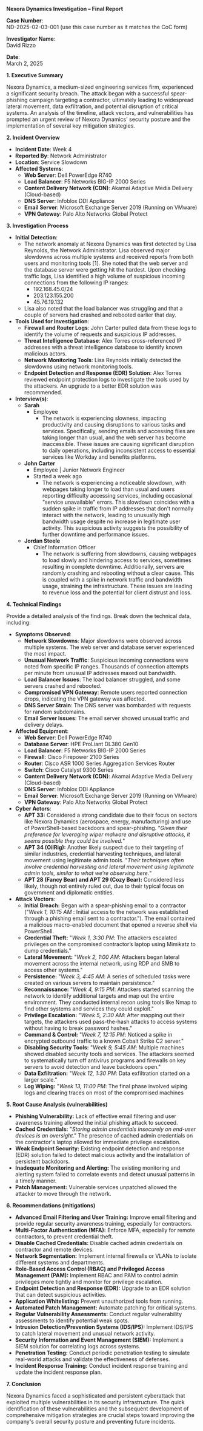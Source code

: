 **Nexora Dynamics Investigation – Final Report**

**Case Number**:  
ND-2025-02-03-001 (use this case number as it matches the CoC form)

**Investigator Name**:  
David Rizzo

**Date**:  
March 2, 2025

**1\. Executive Summary**

Nexora Dynamics, a medium-sized engineering services firm, experienced a significant security breach. The attack began with a successful spear-phishing campaign targeting a contractor, ultimately leading to widespread lateral movement, data exfiltration, and potential disruption of critical systems. An analysis of the timeline, attack vectors, and vulnerabilities has prompted an urgent review of Nexora Dynamics' security posture and the implementation of several key mitigation strategies.

**2\. Incident Overview**

- **Incident Date**: Week 4
- **Reported By**: Network Administrator
- **Location**: Service Slowdown
- **Affected Systems**:
  - **Web Server**: Dell PowerEdge R740
  - **Load Balancer**: F5 Networks BIG-IP 2000 Series
  - **Content Delivery Network (CDN)**: Akamai Adaptive Media Delivery (Cloud-based)
  - **DNS Server**: Infoblox DDI Appliance
  - **Email Server**: Microsoft Exchange Server 2019 (Running on VMware)
  - **VPN Gateway**: Palo Alto Networks Global Protect

**3\. Investigation Process**

- **Initial Detection**:
  - The network anomaly at Nexora Dynamics was first detected by Lisa Reynolds, the Network Administrator. Lisa observed major slowdowns across multiple systems and received reports from both users and monitoring tools \[1\]. She noted that the web server and the database server were getting hit the hardest. Upon checking traffic logs, Lisa identified a high volume of suspicious incoming connections from the following IP ranges:
    - 192.168.45.0/24
    - 203.123.155.200
    - 45.76.19.132
  - Lisa also noted that the load balancer was struggling and that a couple of servers had crashed and rebooted earlier that day.
- **Tools Used for Investigation**:
  - **Firewall and Router Logs**: John Carter pulled data from these logs to identify the volume of requests and suspicious IP addresses.
  - **Threat Intelligence Database**: Alex Torres cross-referenced IP addresses with a threat intelligence database to identify known malicious actors.
  - **Network Monitoring Tools**: Lisa Reynolds initially detected the slowdowns using network monitoring tools.
  - **Endpoint Detection and Response (EDR) Solution**: Alex Torres reviewed endpoint protection logs to investigate the tools used by the attackers. An upgrade to a better EDR solution was recommended.
- **Interview(s)**:
  - **Sarah**
    - Employee
      - The network is experiencing slowness, impacting productivity and causing disruptions to various tasks and services. Specifically, sending emails and accessing files are taking longer than usual, and the web server has become inaccessible. These issues are causing significant disruption to daily operations, including inconsistent access to essential services like Workday and benefits platforms.
  - **John Carter**
    - Employee | Junior Network Engineer
    - Started a week ago
      - The network is experiencing a noticeable slowdown, with webpages taking longer to load than usual and users reporting difficulty accessing services, including occasional "service unavailable" errors. This slowdown coincides with a sudden spike in traffic from IP addresses that don't normally interact with the network, leading to unusually high bandwidth usage despite no increase in legitimate user activity. This suspicious activity suggests the possibility of further downtime and performance issues.
  - **Jordan Steele**
    - Chief Information Officer
      - The network is suffering from slowdowns, causing webpages to load slowly and hindering access to services, sometimes resulting in complete downtime. Additionally, servers are randomly crashing and rebooting without a clear cause. This is coupled with a spike in network traffic and bandwidth usage, straining the infrastructure. These issues are leading to revenue loss and the potential for client distrust and loss.

**4\. Technical Findings**

Provide a detailed analysis of the findings. Break down the technical data, including:

- **Symptoms Observed**:
  - **Network Slowdowns**: Major slowdowns were observed across multiple systems. The web server and database server experienced the most impact.
  - **Unusual Network Traffic**: Suspicious incoming connections were noted from specific IP ranges. Thousands of connection attempts per minute from unusual IP addresses maxed out bandwidth.
  - **Load Balancer Issues**: The load balancer struggled, and some servers crashed and rebooted.
  - **Compromised VPN Gateway**: Remote users reported connection drops, indicating the VPN gateway was affected.
  - **DNS Server Strain**: The DNS server was bombarded with requests for random subdomains.
  - **Email Server Issues**: The email server showed unusual traffic and delivery delays.
- **Affected Equipment**:
  - **Web Server**: Dell PowerEdge R740
  - **Database Server**: HPE ProLiant DL380 Gen10
  - **Load Balancer**: F5 Networks BIG-IP 2000 Series
  - **Firewall**: Cisco Firepower 2100 Series
  - **Router**: Cisco ASR 1000 Series Aggregation Services Router
  - **Switch**: Cisco Catalyst 9300 Series
  - **Content Delivery Network (CDN)**: Akamai Adaptive Media Delivery (Cloud-based)
  - **DNS Server**: Infoblox DDI Appliance
  - **Email Server**: Microsoft Exchange Server 2019 (Running on VMware)
  - **VPN Gateway**: Palo Alto Networks Global Protect
- **Cyber Actors**:
  - **APT 33:** Considered a strong candidate due to their focus on sectors like Nexora Dynamics (aerospace, energy, manufacturing) and use of PowerShell-based backdoors and spear-phishing. "_Given their preference for leveraging wiper malware and disruptive attacks, it seems possible they could be involved._"
  - **APT 34 (OilRig):** Another likely suspect due to their targeting of similar industries, credential harvesting techniques, and lateral movement using legitimate admin tools. "_Their techniques often involve credential harvesting and lateral movement using legitimate admin tools, similar to what we’re observing here._"
  - **APT 28 (Fancy Bear) and APT 29 (Cozy Bear):** Considered less likely, though not entirely ruled out, due to their typical focus on government and diplomatic entities.
- **Attack Vectors**:
  - **Initial Breach:** Began with a spear-phishing email to a contractor ("_Week 1, 10:15 AM_ : Initial access to the network was established through a phishing email sent to a contractor."). The email contained a malicious macro-enabled document that opened a reverse shell via PowerShell.
  - **Credential Theft:** "_Week 1, 3:30 PM_: The attackers escalated privileges on the compromised contractor’s laptop using Mimikatz to dump credentials."
  - **Lateral Movement:** "_Week 2, 1:00 AM_: Attackers began lateral movement across the internal network, using RDP and SMB to access other systems."
  - **Persistence:** "_Week 3, 4:45 AM_: A series of scheduled tasks were created on various servers to maintain persistence."
  - **Reconnaissance:** "_Week 4, 9:15 PM_: Attackers started scanning the network to identify additional targets and map out the entire environment. They conducted internal recon using tools like Nmap to find other systems and services they could exploit."
  - **Privilege Escalation:** "_Week 5, 2:30 AM_: After mapping out their targets, the attackers used pass-the-hash attacks to access systems without having to break password hashes."
  - **Command & Control:** "_Week 7, 12:15 PM_: Noticed a spike in encrypted outbound traffic to a known Cobalt Strike C2 server."
  - **Disabling Security Tools:** "_Week 9, 5:45 AM_: Multiple machines showed disabled security tools and services. The attackers seemed to systematically turn off antivirus programs and firewalls on key servers to avoid detection and leave backdoors open."
  - **Data Exfiltration:** "_Week 12, 1:30 PM_: Data exfiltration started on a larger scale."
  - **Log Wiping:** "_Week 13, 11:00 PM_: The final phase involved wiping logs and clearing traces on most of the compromised machines

**5\. Root Cause Analysis (vulnerabilities)**

- **Phishing Vulnerability:** Lack of effective email filtering and user awareness training allowed the initial phishing attack to succeed.
- **Cached Credentials:** "_Storing admin credentials insecurely on end-user devices is an oversight_." The presence of cached admin credentials on the contractor's laptop allowed for immediate privilege escalation.
- **Weak Endpoint Security:** Existing endpoint detection and response (EDR) solution failed to detect malicious activity and the installation of persistent backdoors.
- **Inadequate Monitoring and Alerting:** The existing monitoring and alerting system failed to correlate events and detect unusual patterns in a timely manner.
- **Patch Management:** Vulnerable services unpatched allowed the attacker to move through the network.

**6\. Recommendations (mitigations)**

- **Advanced Email Filtering and User Training:** Improve email filtering and provide regular security awareness training, especially for contractors.
- **Multi-Factor Authentication (MFA):** Enforce MFA, especially for remote contractors, to prevent credential theft.
- **Disable Cached Credentials:** Disable cached admin credentials on contractor and remote devices.
- **Network Segmentation:** Implement internal firewalls or VLANs to isolate different systems and departments.
- **Role-Based Access Control (RBAC) and Privileged Access Management (PAM):** Implement RBAC and PAM to control admin privileges more tightly and monitor for privilege escalation.
- **Endpoint Detection and Response (EDR):** Upgrade to an EDR solution that can detect suspicious activities.
- **Application Whitelisting:** Prevent unauthorized tools from running.
- **Automated Patch Management:** Automate patching for critical systems.
- **Regular Vulnerability Assessments:** Conduct regular vulnerability assessments to identify potential weak spots.
- **Intrusion Detection/Prevention Systems (IDS/IPS):** Implement IDS/IPS to catch lateral movement and unusual network activity.
- **Security Information and Event Management (SIEM):** Implement a SIEM solution for correlating logs across systems.
- **Penetration Testing:** Conduct periodic penetration testing to simulate real-world attacks and validate the effectiveness of defenses.
- **Incident Response Training:** Conduct incident response training and update the incident response plan.

**7\. Conclusion**

Nexora Dynamics faced a sophisticated and persistent cyberattack that exploited multiple vulnerabilities in its security infrastructure. The quick identification of these vulnerabilities and the subsequent development of comprehensive mitigation strategies are crucial steps toward improving the company's overall security posture and preventing future incidents.
